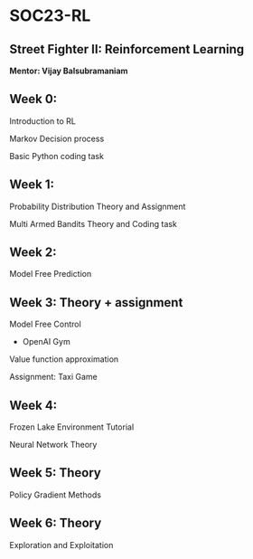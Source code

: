 # SOC23-RL
## Street Fighter II: Reinforcement Learning 
**Mentor: Vijay Balsubramaniam**

## Week 0: 
Introduction to RL

Markov Decision process

Basic Python coding task

## Week 1: 
Probability Distribution Theory and Assignment

Multi Armed Bandits Theory and Coding task

## Week 2:
Model Free Prediction

## **Week 3: Theory + assignment**
Model Free Control
+ OpenAI Gym

Value function approximation 

Assignment: Taxi Game

## **Week 4:**
Frozen Lake Environment Tutorial

Neural Network Theory

## **Week 5: Theory**
Policy Gradient Methods

## **Week 6: Theory**
Exploration and Exploitation




